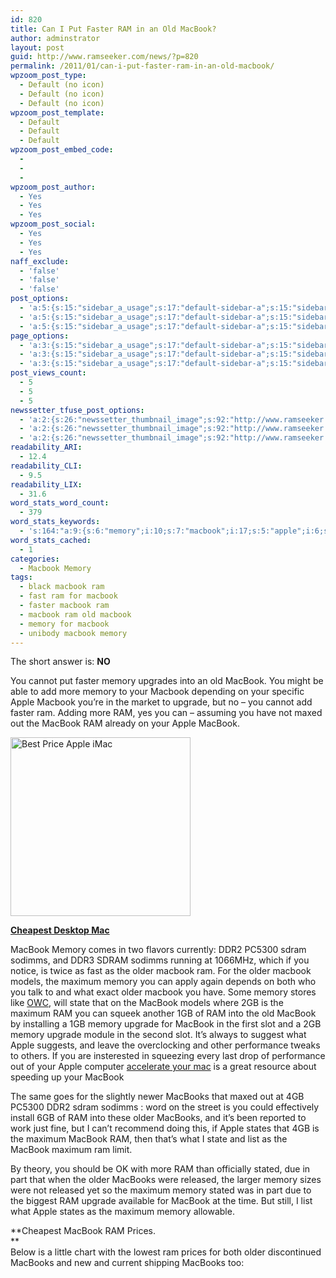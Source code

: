 ```yaml
---
id: 820
title: Can I Put Faster RAM in an Old MacBook?
author: adminstrator
layout: post
guid: http://www.ramseeker.com/news/?p=820
permalink: /2011/01/can-i-put-faster-ram-in-an-old-macbook/
wpzoom_post_type:
  - Default (no icon)
  - Default (no icon)
  - Default (no icon)
wpzoom_post_template:
  - Default
  - Default
  - Default
wpzoom_post_embed_code:
  - 
  - 
  - 
wpzoom_post_author:
  - Yes
  - Yes
  - Yes
wpzoom_post_social:
  - Yes
  - Yes
  - Yes
naff_exclude:
  - 'false'
  - 'false'
  - 'false'
post_options:
  - 'a:5:{s:15:"sidebar_a_usage";s:17:"default-sidebar-a";s:15:"sidebar_b_usage";s:17:"default-sidebar-b";s:9:"hwa_usage";s:17:"default-headerbar";s:8:"ad_above";s:0:"";s:8:"ad_below";s:0:"";}'
  - 'a:5:{s:15:"sidebar_a_usage";s:17:"default-sidebar-a";s:15:"sidebar_b_usage";s:17:"default-sidebar-b";s:9:"hwa_usage";s:17:"default-headerbar";s:8:"ad_above";s:0:"";s:8:"ad_below";s:0:"";}'
  - 'a:5:{s:15:"sidebar_a_usage";s:17:"default-sidebar-a";s:15:"sidebar_b_usage";s:17:"default-sidebar-b";s:9:"hwa_usage";s:17:"default-headerbar";s:8:"ad_above";s:0:"";s:8:"ad_below";s:0:"";}'
page_options:
  - 'a:3:{s:15:"sidebar_a_usage";s:17:"default-sidebar-a";s:15:"sidebar_b_usage";s:17:"default-sidebar-b";s:9:"hwa_usage";s:17:"default-headerbar";}'
  - 'a:3:{s:15:"sidebar_a_usage";s:17:"default-sidebar-a";s:15:"sidebar_b_usage";s:17:"default-sidebar-b";s:9:"hwa_usage";s:17:"default-headerbar";}'
  - 'a:3:{s:15:"sidebar_a_usage";s:17:"default-sidebar-a";s:15:"sidebar_b_usage";s:17:"default-sidebar-b";s:9:"hwa_usage";s:17:"default-headerbar";}'
post_views_count:
  - 5
  - 5
  - 5
newssetter_tfuse_post_options:
  - 'a:2:{s:26:"newssetter_thumbnail_image";s:92:"http://www.ramseeker.com/wp-content/uploads/2011/01/Screen-shot-2011-03-25-at-6.49.38-AM.png";s:24:"newssetter_disable_image";s:4:"true";}'
  - 'a:2:{s:26:"newssetter_thumbnail_image";s:92:"http://www.ramseeker.com/wp-content/uploads/2011/01/Screen-shot-2011-03-25-at-6.49.38-AM.png";s:24:"newssetter_disable_image";s:4:"true";}'
  - 'a:2:{s:26:"newssetter_thumbnail_image";s:92:"http://www.ramseeker.com/wp-content/uploads/2011/01/Screen-shot-2011-03-25-at-6.49.38-AM.png";s:24:"newssetter_disable_image";s:4:"true";}'
readability_ARI:
  - 12.4
readability_CLI:
  - 9.5
readability_LIX:
  - 31.6
word_stats_word_count:
  - 379
word_stats_keywords:
  - 's:164:"a:9:{s:6:"memory";i:10;s:7:"macbook";i:17;s:5:"apple";i:6;s:7:"upgrade";i:4;s:5:"sdram";i:3;s:7:"sodimms";i:3;s:5:"older";i:6;s:7:"maximum";i:6;s:8:"macbooks";i:5;}";'
word_stats_cached:
  - 1
categories:
  - Macbook Memory
tags:
  - black macbook ram
  - fast ram for macbook
  - faster macbook ram
  - macbook ram old macbook
  - memory for macbook
  - unibody macbook memory
---
```

<div style="float: right; margin-right: 5px;">
</div>

<div style="float: right; margin-right: 5px;">
</div>

<div style="float: right; margin-right: 5px;">
</div>

The short answer is: **NO**

You cannot put faster memory upgrades into an old MacBook. You might be able to add more memory to your Macbook depending on your specific Apple Macbook you&#8217;re in the market to upgrade, but no &#8211; you cannot add faster ram. Adding more RAM, yes you can &#8211; assuming you have not maxed out the MacBook RAM already on your Apple MacBook.

[<img title="Cheapest Apple iMac" src="http://www.ramseeker.com/wp-content/uploads/2011/03/Screen-shot-2011-03-22-at-4.10.30-PM1.png" alt="Best Price Apple iMac" width="288" height="286" />][1]

**[Cheapest Desktop Mac][1]**

MacBook Memory comes in two flavors currently: DDR2 PC5300 sdram sodimms, and DDR3 SDRAM sodimms running at 1066MHz, which if you notice, is twice as fast as the older macbook ram. For the older macbook models, the maximum memory you can apply again depends on both who you talk to and what exact older macbook you have. Some memory stores like [OWC][2], will state that on the MacBook models where 2GB is the maximum RAM you can squeek another 1GB of RAM into the old MacBook by installing a 1GB memory upgrade for MacBook in the first slot and a 2GB memory upgrade module in the second slot. It&#8217;s always to suggest what Apple suggests, and leave the overclocking and other performance tweaks to others. If you are insterested in squeezing every last drop of performance out of your Apple computer [accelerate your mac][3] is a great resource about speeding up your MacBook

The same goes for the slightly newer MacBooks that maxed out at 4GB PC5300 DDR2 sdram sodimms : word on the street is you could effectively install 6GB of RAM into these older MacBooks, and it&#8217;s been reported to work just fine, but I can&#8217;t recommend doing this, if Apple states that 4GB is the maximum MacBook RAM, then that&#8217;s what I state and list as the MacBook maximum ram limit.

By theory, you should be OK with more RAM than officially stated, due in part that when the older MacBooks were released, the larger memory sizes were not released yet so the maximum memory stated was in part due to the biggest RAM upgrade available for MacBook at the time. But still, I list what Apple states as the maximum memory allowable.

**Cheapest MacBook RAM Prices.  
**  
Below is a little chart with the lowest ram prices for both older discontinued MacBooks and new and current shipping MacBooks too:

<!-- BEGIN Ramseeker Remote ! code, copyright Ramseeker.com.-->

<!-- .ramseekhead{ font-family:arial; font-size:8pt; color:black;  font-weight: bold;} .ramseektext{ font-family:arial; font-size:8pt; color:black; } -->

  
<!--End Ramseeker Remote! Copyright © 1997-2004 Ramseeker Inc.-->

 [1]: http://www.amazon.com/gp/product/B002QQ8IO6/ref=as_li_ss_tl?ie=UTF8&tag=ramseeker-20&linkCode=as2&camp=1789&creative=390957&creativeASIN=B002QQ8IO6
 [2]: http://www.ramseeker.com/OWC
 [3]: http://www.xlr8yourmac.com